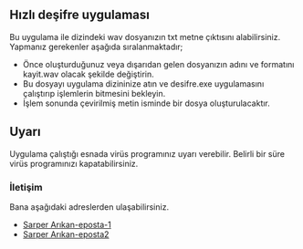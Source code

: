 ##  Hızlı deşifre uygulaması


Bu uygulama ile dizindeki wav dosyanızın txt metne çıktısını alabilirsiniz. Yapmanız gerekenler aşağıda sıralanmaktadır;


* Önce oluşturduğunuz veya dışarıdan gelen dosyanızın adını ve formatını kayit.wav olacak şekilde değiştirin.
* Bu dosyayı uygulama dizininize atın ve desifre.exe uygulamasını çalıştırıp işlemlerin bitmesini bekleyin.
* İşlem sonunda çevirilmiş metin isminde bir dosya oluşturulacaktır.


##  Uyarı


Uygulama çalıştığı esnada virüs programınız uyarı verebilir. Belirli bir süre virüs programınızı kapatabilirsiniz.


###  İletişim


Bana aşağıdaki adreslerden ulaşabilirsiniz.


* [Sarper Arıkan-eposta-1](mailto:sarperarikan@akdeniz.edu.tr)
* [Sarper Arıkan-eposta2](mailto:sarperarikan@gmail.com)



  
